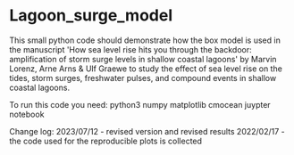 # Lagoon_surge_model

This small python code should demonstrate how the box model is used in the manuscript
'How sea level rise hits you through the backdoor: amplification of storm surge levels in shallow coastal lagoons'
by Marvin Lorenz, Arne Arns & Ulf Graewe to study the effect of sea level rise on the tides, storm surges, freshwater pulses, and compound events in shallow coastal lagoons.

To run this code you need:
python3
numpy
matplotlib
cmocean
juypter notebook

Change log:
2023/07/12 - revised version and revised results
2022/02/17 - the code used for the reproducible plots is collected
